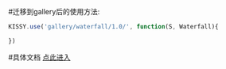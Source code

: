 #迁移到gallery后的使用方法:

```javascript
KISSY.use('gallery/waterfall/1.0/', function(S, Waterfall){

})
```

#具体文档
[点此进入](http://docs.kissyui.com/docs/html/tutorials/kissy/component/waterfall/index.html#waterfall-tutorial)